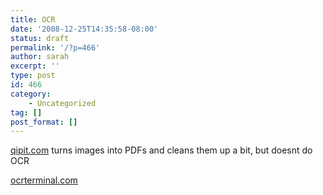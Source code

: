 ```yaml
---
title: OCR
date: '2008-12-25T14:35:58-08:00'
status: draft
permalink: '/?p=466'
author: sarah
excerpt: ''
type: post
id: 466
category:
    - Uncategorized
tag: []
post_format: []
---
```

[qipit.com](http://www.qipit.com/) turns images into PDFs and cleans them up a bit, but doesnt do OCR

[ocrterminal.com](http://www.ocrterminal.com)